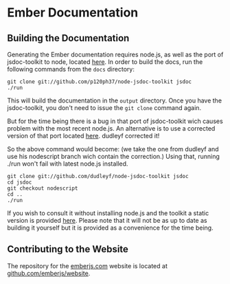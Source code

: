 # Ember Documentation

## Building the Documentation

Generating the Ember documentation requires node.js, as well as the port of jsdoc-toolkit to node, located [here](https://github.com/p120ph37/node-jsdoc-toolkit). In order to build the docs, run the following commands from the `docs` directory:

    git clone git://github.com/p120ph37/node-jsdoc-toolkit jsdoc
    ./run

This will build the documentation in the `output` directory. Once you have the jsdoc-toolkit, you don't need to issue the `git clone` command again.
    
But for the time being there is a bug in that port of jsdoc-toolkit wich causes problem with the most recent node.js.
An alternative is to use a corrected version of that port located [here](https://github.com/dudleyf/node-jsdoc-toolkit). dudleyf corrected it!

So the above command would become: (we take the one from dudleyf and use his nodescript branch wich contain the correction.)
Using that, running ./run won't fail with latest node.js installed.

    git clone git://github.com/dudleyf/node-jsdoc-toolkit jsdoc
    cd jsdoc
    git checkout nodescript
    cd ..
    ./run

If you wish to consult it without installing node.js and the toolkit a static version is provided [here](https://s3.amazonaws.com/emberjs/emberjs-docs-as-of-2012-01-04.zip).
Please note that it will not be as up to date as building it yourself but it is provided as a convenience for the time being.

## Contributing to the Website

The repository for the [emberjs.com](http://emberjs.com/) website is located at
<a href="https://github.com/emberjs/website">github.com/emberjs/website</a>.
